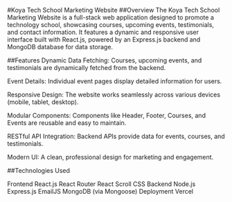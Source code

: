 #Koya Tech School Marketing Website
##Overview
The Koya Tech School Marketing Website is a full-stack web application designed to promote a technology school, showcasing courses, upcoming events, testimonials, and contact information. It features a dynamic and responsive user interface built with React.js, powered by an Express.js backend and MongoDB database for data storage.

##Features
Dynamic Data Fetching:
Courses, upcoming events, and testimonials are dynamically fetched from the backend.

Event Details:
Individual event pages display detailed information for users.

Responsive Design:
The website works seamlessly across various devices (mobile, tablet, desktop).

Modular Components:
Components like Header, Footer, Courses, and Events are reusable and easy to maintain.

RESTful API Integration:
Backend APIs provide data for events, courses, and testimonials.

Modern UI:
A clean, professional design for marketing and engagement.

##Technologies Used

Frontend
React.js
React Router
React Scroll
CSS
Backend
Node.js
Express.js
EmailJS
MongoDB (via Mongoose)
Deployment
Vercel
